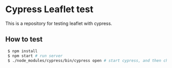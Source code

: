 # Cypress Leaflet test

This is a repository for testing leaflet with cypress.

## How to test

``` bash
 $ npm install
 $ npm start # run server
 $ ./node_modules/cypress/bin/cypress open # start cypress, and then choose spec.js

```

